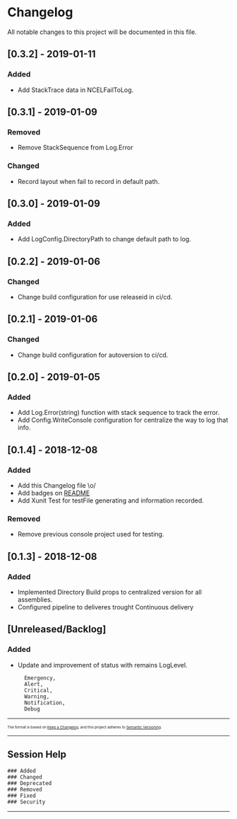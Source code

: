 # Changelog
All notable changes to this project will be documented in this file.

## [0.3.2] - 2019-01-11
### Added
- Add StackTrace data in NCELFailToLog.

## [0.3.1] - 2019-01-09
### Removed
- Remove StackSequence from Log.Error
### Changed
- Record layout when fail to record in default path.

## [0.3.0] - 2019-01-09
### Added
- Add LogConfig.DirectoryPath to change default path to log.

## [0.2.2] - 2019-01-06
### Changed
- Change build configuration for use releaseid in ci/cd.

## [0.2.1] - 2019-01-06
### Changed
- Change build configuration for autoversion to ci/cd.

## [0.2.0] - 2019-01-05
### Added
- Add Log.Error(string) function with stack sequence to track the error.
- Add Config.WriteConsole configuration for centralize the way to log that info.

## [0.1.4] - 2018-12-08
### Added
- Add this Changelog file \o/
- Add badges on [README](https://github.com/ucavalcante/netcore-easy-log/blob/master/README.md)
- Add Xunit Test for testFile generating and information recorded.
### Removed
- Remove previous console project used for testing.

## [0.1.3] - 2018-12-08
### Added
- Implemented Directory Build props to centralized version for all assemblies.
- Configured pipeline to deliveres trought Continuous delivery

## [Unreleased/Backlog]
### Added
- Update and improvement of status with remains LogLevel.

        Emergency,
        Alert,
        Critical,
        Warning,
        Notification,
        Debug
---

<sub><sub><sub>The format is based on [Keep a Changelog](https://keepachangelog.com/en/1.0.0/),
and this project adheres to [Semantic Versioning](https://semver.org/spec/v2.0.0.html).

---
## Session Help
    ### Added
    ### Changed
    ### Deprecated
    ### Removed
    ### Fixed
    ### Security

---


